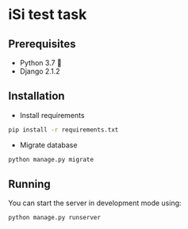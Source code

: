 # iSi test task

## Prerequisites
- Python 3.7 :snake:
- Django 2.1.2

## Installation

- Install requirements
```bash
pip install -r requirements.txt
```

- Migrate database
```bash
python manage.py migrate
```

## Running

You can start the server in development mode using:
```bash
python manage.py runserver
```